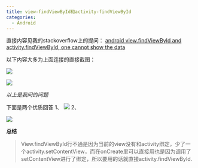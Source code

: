 ```yaml
---
title: view-findViewById和activity-findViewById
categories:
  - Android
---
```


直接内容见我的stackoverflow上的提问：
[android view.findViewById and activity.findViewById, one cannot show the data](https://stackoverflow.com/questions/47131227/android-view-findviewbyid-and-activity-findviewbyid-one-cannot-show-the-data)


以下内容大多为上面连接的直接截图：

![](http://upload-images.jianshu.io/upload_images/7177220-0b95652a00ebfb2a.png?imageMogr2/auto-orient/strip%7CimageView2/2/w/1240)

![](http://upload-images.jianshu.io/upload_images/7177220-c56d56682be44c9a.png?imageMogr2/auto-orient/strip%7CimageView2/2/w/1240)

*以上是我问的问题*

下面是两个优质回答
1、
![](http://upload-images.jianshu.io/upload_images/7177220-c2dc52c4135ad30f.png?imageMogr2/auto-orient/strip%7CimageView2/2/w/1240)
2、

![](http://upload-images.jianshu.io/upload_images/7177220-c3d3c1df416a95b4.png?imageMogr2/auto-orient/strip%7CimageView2/2/w/1240)

**总结**
>View.findViewById行不通是因为当前的view没有和activity绑定，少了一个activity.setContentView，而在onCreate里可以直接用也是因为调用了setContentView进行了绑定，所以要用的话就直接activity.findViewById.
                                                                                                                                                                                                                                                                                                                                                                                                                                                                                                                                                                                                                                                                                                                                                                                                                                                                                                                                                                                                                                                                                                                                                                                                                                                                                                                                                                                                                                                                                                                                                                                                                                                                                                                                                                                                                                                                                                                                                                                                                                                                                                                                                                                                                                                                                                                                                                                                                                                                                                                                                                                                                                                                                                                                                                                                                                                                                                                                                                                                                                                                                                                                                                                                                                                                                                                                                                                                                                                                                                                                                                                                                                                                                                                                                                                                                                                                                                                                                                                                                                                                                                                                                                                                                                                                                                                                                                                                                                                                                                                                                                                                                                                                                                                                                                                                                                                                                                                                                                                                                                                                                                                                                                                                                                                                                                                                                                                                                                                                                                                                                                                                                                                                                                                                                                                                                                                                                                                                                                                                                                                                                                                                                                                                                                                                                                                                                                                                                                                                                                                                                                                                                                                                                                                                                                                                                                                                                                                                                                                                                                                                                                                                                                                                                                                                                                                                                                                                                                                                                                                                                                                                                                                                                                                                                                                                                                                                                                                                                                                                                                                                                                                                                                                                                                                                                                                                                                                                                                                                                                                                                                                                                                                                                                                                                                                                                                                                                                                                                                                                                                                                                                                                                                                                                                                                                                                                                                                                                                                       